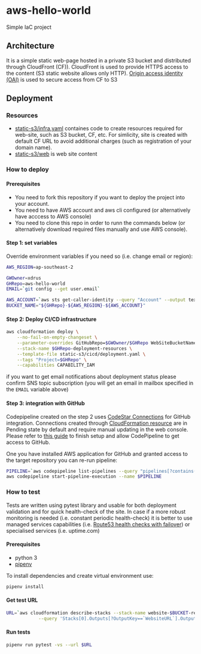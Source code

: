# aws-hello-world

Simple IaC project

## Architecture

It is a simple static web-page hosted in a private S3 bucket and distributed through CloudFront (CF)).
CloudFront is used to provide HTTPS access to the content (S3 static website allows only HTTP).
[Origin access identity (OAI)](https://docs.aws.amazon.com/AmazonCloudFront/latest/DeveloperGuide/private-content-restricting-access-to-s3.html) is used to secure access from CF to S3

## Deployment

### Resources

* [static-s3/infra.yaml](static-s3/infra.yaml) containes code to create resources required for web-site, such as S3 bucket, CF, etc. For simlicity, site is created with default CF URL to avoid additional charges (such as registration of your domain name).
* [static-s3/web](static-s3/web) is web site content

### How to deploy

#### Prerequisites

* You need to fork this repository if you want to deploy the project into your account.
* You need to have AWS account and aws cli configured (or alternatively have acccess to AWS console)
* You need to clone this repo in order to runn the commands below (or alternatively download required files manually and use AWS console).

#### Step 1: set variables

Override environment variables if you need so (i.e. change email or region):

```bash
AWS_REGION=ap-southeast-2

GWOwner=xdrus
GHRepo=aws-hello-world
EMAIL=`git config --get user.email`

AWS_ACCOUNT=`aws sts get-caller-identity --query "Account" --output text`
BUCKET_NAME="${GHRepo}-${AWS_REGION}-${AWS_ACCOUNT}"
```

#### Step 2: Deploy CI/CD infrastructure

```bash
aws cloudformation deploy \
    --no-fail-on-empty-changeset \
	--parameter-overrides GitHubRepo=$GWOwner/$GHRepo WebSiteBucketName=$BUCKET_NAME NotificationsEmail=$EMAIL \
	--stack-name $GHRepo-deployment-resources \
	--template-file static-s3/cicd/deployment.yaml \
	--tags "Project=$GHRepo" \
    --capabilities CAPABILITY_IAM
```

if you want to get email notifications about deployment status please confirm SNS topic subscription (you will get an email in mailbox specified in the `EMAIL` variable above)

#### Step 3: integration with GitHub

Codepipeline created on the step 2 uses [CodeStar Connections](https://docs.aws.amazon.com/dtconsole/latest/userguide/welcome-connections.html)
for GitHub integration. Connections created through [CloudFormation resource](https://docs.aws.amazon.com/AWSCloudFormation/latest/UserGuide/aws-resource-codestarconnections-connection.html)
are in Pending state by default and require manual updating in the web console. Please refer to [this guide](https://docs.aws.amazon.com/dtconsole/latest/userguide/connections-update.html)
to finish setup and allow CodePipeline to get access to GitHub.

One you have installed AWS application for GitHub and granted access to the target repository you can re-run pipeline:

```bash
PIPELINE=`aws codepipeline list-pipelines --query "pipelines[?contains(@.name, '$BUCKET')].name" --output text`
aws codepipeline start-pipeline-execution --name $PIPELINE
```

### How to test

Tests are written using pytest library and usable for both deployment validation and for quick health-check of the site.
In case if a more robust monitoring is needed (i.e. constant periodic health-check) it is better to use managed services capabilities
(i.e. [Route53 health checks with failover](https://docs.aws.amazon.com/Route53/latest/DeveloperGuide/dns-failover.html)) 
or specialised services (i.e. uptime.com)

#### Prerequisites

* python 3
* [pipenv](https://pipenv.pypa.io/en/latest/basics/)

To install dependencies and create virtual environment use:

```bash
pipenv install
```

#### Get test URL

```bash
URL=`aws cloudformation describe-stacks --stack-name website-$BUCKET-resources \
            --query 'Stacks[0].Outputs[?OutputKey==`WebsiteURL`].OutputValue' --output text`
```

#### Run tests

```bash
pipenv run pytest -vs --url $URL
```
